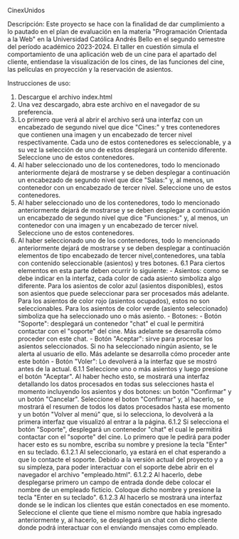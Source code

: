 CinexUnidos

Descripción:
  Este proyecto se hace con la finalidad de dar cumplimiento a lo pautado 
  en el plan de evaluación en la materia "Programación Orientada a la Web" en la Universidad
  Católica Andrés Bello en el segundo semestre del período académico 2023-2024. El taller en cuestión
  simula el comportamiento de una aplicación web de un cine para el apartado del cliente, entiendase
  la visualización de los cines, de las funciones del cine, las películas en proyección y la
  reservación de asientos.

Instrucciones de uso:
  1. Descargue el archivo index.html
  2. Una vez descargado, abra este archivo en el navegador de su preferencia.
  3. Lo primero que verá al abrir el archivo será una interfaz con un encabezado 
     de segundo nivel que dice "Cines:" y tres contenedores que contienen una imagen y un 
     encabezado de tercer nivel respectivamente. Cada uno de estos contenedores es seleccionable,
     y a su vez la selección de uno de estos desplegará un contenido diferente. Seleccione uno de estos contenedores.
  4. Al haber seleccionado uno de los contenedores, todo lo mencionado anteriormente dejará de mostrarse y 
     se deben desplegar a continuación un encabezado de segundo nivel que dice "Salas:" y, al menos, un
     contenedor con un encabezado de tercer nivel. Seleccione uno de estos contenedores.
  5. Al haber seleccionado uno de los contenedores, todo lo mencionado anteriormente dejará de mostrarse y 
     se deben desplegar a continuación un encabezado de segundo nivel que dice "Funciones:" y, al menos, un
     contenedor con una imagen y un encabezado de tercer nivel. Seleccione uno de estos contenedores.
  6. Al haber seleccionado uno de los contenedores, todo lo mencionado anteriormente dejará de mostrarse y 
     se deben desplegar a continuación elementos de tipo encabezado de tercer nivel,contenedores, una tabla con contenido 
     seleccionable (asientos) y tres botones. 
      6.1 Para ciertos elementos en esta parte deben ocurrir lo siguiente:
            - Asientos: como se debe indicar en la interfaz, cada color de cada asiento simboliza algo diferente. 
            Para los asientos de color azul (asientos disponibles), estos son asientos que puede seleccionar
            para ser procesados más adelante. Para los asientos de color rojo (asientos ocupados), estos no son
            seleccionables. Para los asientos de color verde (asiento seleccionado) simboliza 
            que ha seleccionado uno o más asiento.
            - Botones:
               - Botón "Soporte": desplegará un contenedor "chat" el cual le permitirá contactar con el "soporte" del cine.
                 Más adelante se desarrolla cómo proceder con este chat.
               - Botón "Aceptar": sirve para procesar los asientos seleccionados. Si no ha seleccionado ningún asiento, se
                 le alerta al usuario de ello. Más adelante se desarrolla cómo proceder ante este botón
               - Botón "Voler": Lo devolverá a la interfaz que se mostró antes de la actual.
         6.1.1 Seleccione uno o más asientos y luego presione el botón "Aceptar". Al haber hecho esto, se mostrará
               una interfaz detallando los datos procesados en todas sus selecciones hasta el momento incluyendo los asientos 
               y dos botones: un botón "Confirmar" y un botón "Cancelar". Seleccione el boton "Confirmar" y, al hacerlo, se mostrará
               el resumen de todos los datos procesados hasta ese momento y un botón "Volver al menú" que, si lo selecciona,
               lo devolverá a la primera interfaz que visualizó al entrar a la página.
         6.1.2 Si selecciona el botón "Soporte", desplegará un contenedor "chat" el cual le permitirá contactar con el 
               "soporte" del cine. Lo primero que le pedirá para poder hacer esto es su nombre, escriba su nombre y presione
               la tecla "Enter" en su teclado.
               6.1.2.1 Al seleccionarlo, ya estará en el chat esperando a que lo contacte el soporte. Debido a la versión
                       actual del proyecto y a su simpleza, para poder interactuar con el soporte debe abrir en el navegador 
                       el archivo "empleado.html".
               6.1.2.2 Al hacerlo, debe desplegarse primero un campo de entrada
                       donde debe colocar el nombre de un empleado ficticio. Coloque dicho nombre y presione la tecla 
                       "Enter en su teclado".
               6.1.2.3 Al hacerlo se mostrará una interfaz donde se le indican los clientes que 
                       están conectados en ese momento. Seleccione el cliente que tiene el mismo nombre que había ingresado
                       anteriormente y, al hacerlo, se desplegará un chat con dicho cliente donde podrá interactuar
                       con el enviando mensajes como empleado.
